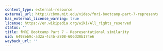 ```yaml
---
content_type: external-resource
external_url: http://cbmm.mit.edu/video/fmri-bootcamp-part-7-representational-similarity
has_external_license_warning: true
license: https://en.wikipedia.org/wiki/All_rights_reserved
status: ''
title: fMRI Bootcamp Part 7 - Representational similarity
uid: 6498eb9c-ad2a-4c4b-a808-606d30b174e6
wayback_url: ''
---
```

